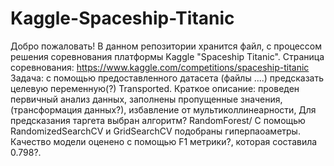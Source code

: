 # Kaggle-Spaceship-Titanic
Добро пожаловать! В данном репозитории хранится файл, с процессом решения соревнования платформы Kaggle "Spaceship Titanic".
Страница соревнования: https://www.kaggle.com/competitions/spaceship-titanic
Задача: с помощью предоставленного датасета (файлы ....) предсказать целевую переменную(?) Transported.
Краткое описание: проведен первичный анализ данных, заполнены пропущенные значения, (трансформация данных?), избавление от мультиколлинеарности, Для предсказания таргета выбран алгоритм? RandomForest/ С помощью RandomizedSearchCV и GridSearchCV подобраны гиперпаоаметры. Качество модели оценено с помощью F1 метрики?, которая составила 0.798?.
